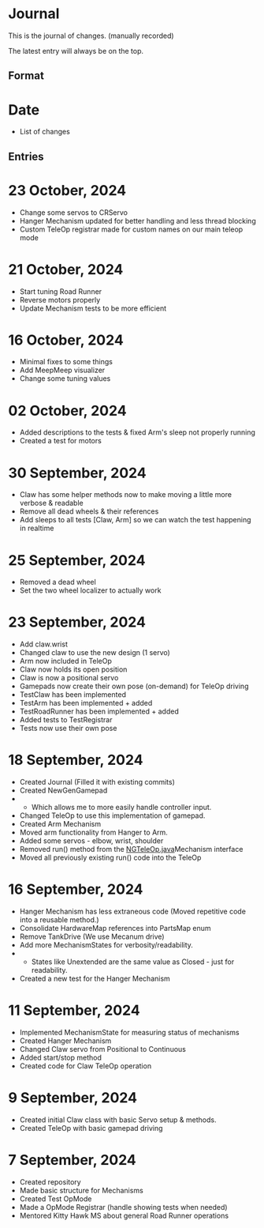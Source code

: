 # Journal
This is the journal of changes. (manually recorded)

The latest entry will always be on the top.

## Format

# Date

- List of changes

## Entries

# 23 October, 2024
- Change some servos to CRServo
- Hanger Mechanism updated for better handling and less thread blocking
- Custom TeleOp registrar made for custom names on our main teleop mode

# 21 October, 2024
- Start tuning Road Runner
- Reverse motors properly
- Update Mechanism tests to be more efficient

# 16 October, 2024

- Minimal fixes to some things
- Add MeepMeep visualizer
- Change some tuning values

# 02 October, 2024

- Added descriptions to the tests & fixed Arm's sleep not properly running
- Created a test for motors

# 30 September, 2024

- Claw has some helper methods now to make moving a little more verbose & readable
- Remove all dead wheels & their references
- Add sleeps to all tests [Claw, Arm] so we can watch the test happening in realtime

# 25 September, 2024

- Removed a dead wheel
- Set the two wheel localizer to actually work

# 23 September, 2024

- Add claw.wrist
- Changed claw to use the new design (1 servo)
- Arm now included in TeleOp
- Claw now holds its open position
- Claw is now a positional servo
- Gamepads now create their own pose (on-demand) for TeleOp driving
- TestClaw has been implemented
- TestArm has been implemented + added
- TestRoadRunner has been implemented + added
- Added tests to TestRegistrar
- Tests now use their own pose

# 18 September, 2024

- Created Journal (Filled it with existing commits)
- Created NewGenGamepad
- - Which allows me to more easily handle controller input.
- Changed TeleOp to use this implementation of gamepad.
- Created Arm Mechanism
- Moved arm functionality from Hanger to Arm.
- Added some servos - elbow, wrist, shoulder
- Removed run() method from the [NGTeleOp.java](wagner%2Fopmodes%2FNGTeleOp.java)Mechanism interface
- Moved all previously existing run() code into the TeleOp

# 16 September, 2024

- Hanger Mechanism has less extraneous code (Moved repetitive code into a reusable method.)
- Consolidate HardwareMap references into PartsMap enum
- Remove TankDrive (We use Mecanum drive)
- Add more MechanismStates for verbosity/readability.
- - States  like Unextended are the same value as Closed - just for readability.
- Created a new test for the Hanger Mechanism

# 11 September, 2024

- Implemented MechanismState for measuring status of mechanisms 
- Created Hanger Mechanism 
- Changed Claw servo from Positional to Continuous
- Added start/stop method
- Created code for Claw TeleOp operation

# 9 September, 2024

- Created initial Claw class with basic Servo setup & methods.
- Created TeleOp with basic gamepad driving

# 7 September, 2024

- Created repository
- Made basic structure for Mechanisms
- Created Test OpMode
- Made a OpMode Registrar (handle showing tests when needed)
- Mentored Kitty Hawk MS about general Road Runner operations

